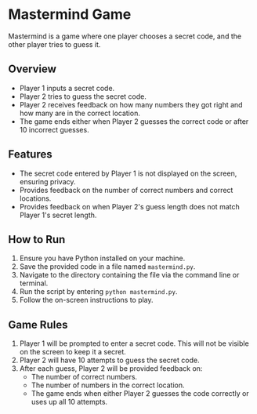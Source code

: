 # Mastermind Game

Mastermind is a game where one player chooses a secret code, and the other player tries to guess it.

## Overview

- Player 1 inputs a secret code.
- Player 2 tries to guess the secret code.
- Player 2 receives feedback on how many numbers they got right and how many are in the correct location.
- The game ends either when Player 2 guesses the correct code or after 10 incorrect guesses.

## Features

- The secret code entered by Player 1 is not displayed on the screen, ensuring privacy.
- Provides feedback on the number of correct numbers and correct locations.
- Provides feedback on when Player 2's guess length does not match Player 1's secret length.

## How to Run

1. Ensure you have Python installed on your machine.
2. Save the provided code in a file named `mastermind.py`.
3. Navigate to the directory containing the file via the command line or terminal.
4. Run the script by entering `python mastermind.py`.
5. Follow the on-screen instructions to play.

## Game Rules

1. Player 1 will be prompted to enter a secret code. This will not be visible on the screen to keep it a secret.
2. Player 2 will have 10 attempts to guess the secret code.
3. After each guess, Player 2 will be provided feedback on:
   - The number of correct numbers.
   - The number of numbers in the correct location.
   - The game ends when either Player 2 guesses the code correctly or uses up all 10 attempts.
